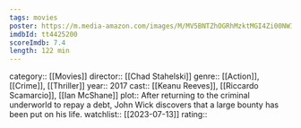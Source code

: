 ```yaml
---
tags: movies
poster: https://m.media-amazon.com/images/M/MV5BNTZhOGRhMzktMGI4Zi00NWIyLWI0MTAtMjUzYTc0OTljNDJjXkEyXkFqcGdeQXVyMTA0MTM5NjI2._V1_SX300.jpg
imdbId: tt4425200
scoreImdb: 7.4
length: 122 min
---
```


category:: [[Movies]]
director:: [[Chad Stahelski]]
genre:: [[Action]], [[Crime]], [[Thriller]]
year:: 2017
cast:: [[Keanu Reeves]], [[Riccardo Scamarcio]], [[Ian McShane]]
plot:: After returning to the criminal underworld to repay a debt, John Wick discovers that a large bounty has been put on his life.
watchlist:: [[2023-07-13]]
rating::
